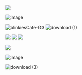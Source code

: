 ![](https://komarev.com/ghpvc/?username=ghostlyvamps&color=f5d849&style=plastic&label=VISITORS) 

![image](https://github.com/user-attachments/assets/c8ab2e3d-96a9-425a-b11e-bcb3a04db167)

![blinkiesCafe-G3](https://github.com/user-attachments/assets/ba81b582-4514-4828-b8ea-ca1c525d161c) ![download (1)](https://github.com/user-attachments/assets/f27c8e14-476d-4700-b015-6da3c4b1c957)


![](https://i.postimg.cc/hG2Vg52w/transmasculine-7-stripes-20-px.png)  ![](https://i.postimg.cc/MG8Gs63r/xenogender1-7-stripes-21-px.png) ![](https://i.postimg.cc/Sxt18pN8/gay-mlm-20px-6-stripes.png)

![](https://media.tenor.com/tthHOe_qi9IAAAAi/yellow-heart-pixel-divider.gif)

![image](https://github.com/user-attachments/assets/3071450e-7897-481a-93cc-a38fcc648a23)


![download (3)](https://github.com/user-attachments/assets/d47aed5c-8301-4920-a5ed-ea22388fe150)

